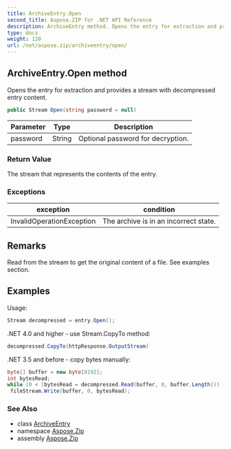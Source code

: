 ```yaml
---
title: ArchiveEntry.Open
second_title: Aspose.ZIP for .NET API Reference
description: ArchiveEntry method. Opens the entry for extraction and provides a stream with decompressed entry content
type: docs
weight: 120
url: /net/aspose.zip/archiveentry/open/
---
```

## ArchiveEntry.Open method

Opens the entry for extraction and provides a stream with decompressed entry content.

```csharp
public Stream Open(string password = null)
```

| Parameter | Type | Description |
| --- | --- | --- |
| password | String | Optional password for decryption. |

### Return Value

The stream that represents the contents of the entry.

### Exceptions

| exception | condition |
| --- | --- |
| InvalidOperationException | The archive is in an incorrect state. |

## Remarks

Read from the stream to get the original content of a file. See examples section.

## Examples

Usage:

```csharp
Stream decompressed = entry.Open();
```

.NET 4.0 and higher - use Stream.CopyTo method:

```csharp
decompressed.CopyTo(httpResponse.OutputStream)
```

.NET 3.5 and before - copy bytes manually:

```csharp
byte[] buffer = new byte[8192];
int bytesRead;
while (0 < (bytesRead = decompressed.Read(buffer, 0, buffer.Length)))
 fileStream.Write(buffer, 0, bytesRead);
```

### See Also

* class [ArchiveEntry](../)
* namespace [Aspose.Zip](../../archiveentry/)
* assembly [Aspose.Zip](../../../)


